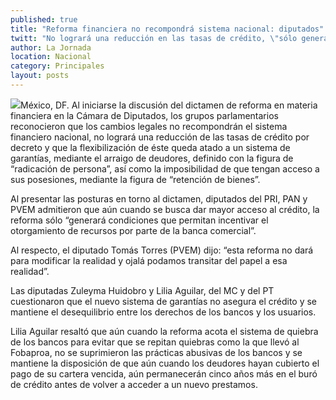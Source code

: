 ```yaml
---
published: true
title: "Reforma financiera no recompondrá sistema nacional: diputados"
twitt: "No logrará una reducción en las tasas de crédito, \"sólo generará condiciones que permitan incentivar el otorgamiento de recursos por parte de la banca comercial\", señalaron PRI, PAN y PVEM en San Lázaro"
author: La Jornada
location: Nacional
category: Principales
layout: posts
---
```


![](http://i.imgur.com/PJxxI9cm.jpg)México, DF. Al iniciarse la discusión del dictamen de reforma en materia financiera en la Cámara de Diputados, los grupos parlamentarios reconocieron que los cambios legales no recompondrán el sistema financiero nacional, no logrará una reducción de las tasas de crédito por decreto y que la flexibilización de éste queda atado a un sistema de garantías, mediante el arraigo de deudores, definido con la figura de “radicación de persona”, así como la imposibilidad de que tengan acceso a sus posesiones, mediante la figura de “retención de bienes”.

Al presentar las posturas en torno al dictamen, diputados del PRI, PAN y PVEM admitieron que aún cuando se busca dar mayor acceso al crédito, la reforma sólo “generará condiciones que permitan incentivar el otorgamiento de recursos por parte de la banca comercial”.

Al respecto, el diputado Tomás Torres (PVEM) dijo: “esta reforma no dará para modificar la realidad y ojalá podamos transitar del papel a esa realidad”.

Las diputadas Zuleyma Huidobro y Lilia Aguilar, del MC y del PT cuestionaron que el nuevo sistema de garantías no asegura el crédito y se mantiene el desequilibrio entre los derechos de los bancos y los usuarios.

Lilia Aguilar resaltó que aún cuando la reforma acota el sistema de quiebra de los bancos para evitar que se repitan quiebras como la que llevó al Fobaproa, no se suprimieron las prácticas abusivas de los bancos y se mantiene la disposición de que aún cuando los deudores hayan cubierto el pago de su cartera vencida, aún permanecerán cinco años más en el buró de crédito antes de volver a acceder a un nuevo prestamos.
